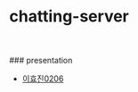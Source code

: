 # chatting-server

<br>

<br>
### presentation 

  - [이효진0206](http://git.openobject.net:8880/education/chatting-server/-/blob/main/presentation/hyojin0206.md)

